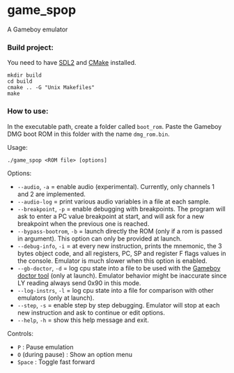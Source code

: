 # game_spop
A Gameboy emulator

### Build project:

You need to have [SDL2](https://wiki.libsdl.org/SDL2/Installation) and [CMake](https://cmake.org/) installed.

```console
mkdir build
cd build
cmake .. -G "Unix Makefiles"
make
```

### How to use:

In the executable path, create a folder called `boot_rom`. Paste the Gameboy DMG boot ROM in this folder with the name `dmg_rom.bin`.

Usage:
```console
./game_spop <ROM file> [options]
```

Options:
* `--audio`, `-a`           = enable audio (experimental). Currently, only channels 1 and 2
                              are implemented.
* `--audio-log`             = print various audio variables in a file at each sample.
* `--breakpoint`, `-p`      = enable debugging with breakpoints. The program will
                              ask to enter a PC value breakpoint at start, and will
                              ask for a new breakpoint when the previous one is
                              reached.
* `--bypass-bootrom`, `-b`  = launch directly the ROM (only if a rom is passed in argument).
                              This option can only be provided at launch.
* `--debug-info`, `-i`    = at every new instruction, prints the mnemonic, the
                            3 bytes object code, and all registers, PC, SP and
                            register F flags values in the console. Emulator is
                            much slower when this option is enabled.
* `--gb-doctor`, `-d`    =  log cpu state into a file to be used with the [Gameboy
                            doctor tool](https://github.com/robert/gameboy-doctor) (only at launch).
                            Emulator behavior might be inaccurate since LY reading always send 0x90 in
                            this mode.
* `--log-instrs`, `-l`  = log cpu state into a file for comparison with other
                        emulators (only at launch).
* `--step`, `-s`        = enable step by step debugging. Emulator will stop
                          at each new instruction and ask to continue or edit options.
* `--help`, `-h`        = show this help message and exit.

Controls:
* `P` : Pause emulation
* `O` (during pause) : Show an option menu
* `Space` : Toggle fast forward
